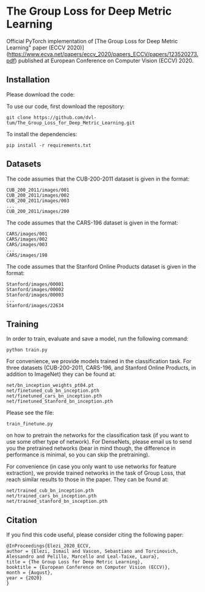 # The Group Loss for Deep Metric Learning
Official PyTorch implementation of [The Group Loss for Deep Metric Learning" paper (ECCV 2020)]
(https://www.ecva.net/papers/eccv_2020/papers_ECCV/papers/123520273.pdf)
published at European Conference on Computer Vision (ECCV) 2020.

## Installation

Please download the code:

To use our code, first download the repository:
````
git clone https://github.com/dvl-tum/The_Group_Loss_for_Deep_Metric_Learning.git
````

To install the dependencies:

````
pip install -r requirements.txt
````

## Datasets

The code assumes that the CUB-200-2011 dataset is given in the format:

````
CUB_200_2011/images/001
CUB_200_2011/images/002
CUB_200_2011/images/003
...
CUB_200_2011/images/200
````

The code assumes that the CARS-196 dataset is given in the format:

````
CARS/images/001
CARS/images/002
CARS/images/003
...
CARS/images/198
````

The code assumes that the Stanford Online Products dataset is given in the format:

````
Stanford/images/00001
Stanford/images/00002
Stanford/images/00003
...
Stanford/images/22634
````

## Training

In order to train, evaluate and save a model, run the following command:

````
python train.py
````

For convenience, we provide models trained in the classification task. For three datasets (CUB-200-2011, CARS-196, and Stanford Online Products, in addition to ImageNet) they can be found at:

````
net/bn_inception_weights_pt04.pt
net/finetuned_cub_bn_inception.pth
net/finetuned_cars_bn_inception.pth
net/finetuned_Stanford_bn_inception.pth
````

Please see the file:

````
train_finetune.py
````

on how to pretrain the networks for the classification task (if you want to use some other type of network). For DenseNets, please email us to send you the pretrained networks (bear in mind though, the difference in performance is minimal, so you can skip the pretraining).

For convenience (in case you only want to use networks for feature extraction), we provide trained networks in the task of Group Loss, that reach similar results to those in the paper. They can be found at:

````
net/trained_cub_bn_inception.pth
net/trained_cars_bn_inception.pth
net/trained_stanford_bn_inception.pth
````


## Citation

If you find this code useful, please consider citing the following paper:

````
@InProceedings{Elezi_2020_ECCV,
author = {Elezi, Ismail and Vascon, Sebastiano and Torcinovich, Alessandro and Pelillo, Marcello and Leal-Taixe, Laura},
title = {The Group Loss for Deep Metric Learning},
booktitle = {European Conference on Computer Vision (ECCV)},
month = {August},
year = {2020}
}
````
